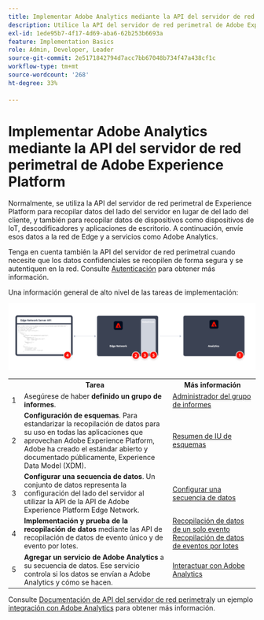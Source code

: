 ```yaml
---
title: Implementar Adobe Analytics mediante la API del servidor de red perimetral de Adobe Experience Platform
description: Utilice la API del servidor de red perimetral de Adobe Experience Platform para enviar datos a Adobe Analytics.
exl-id: 1ede95b7-4f17-4d69-aba6-62b253b6693a
feature: Implementation Basics
role: Admin, Developer, Leader
source-git-commit: 2e5171842794d7acc7bb67048b734f47a438cf1c
workflow-type: tm+mt
source-wordcount: '268'
ht-degree: 33%

---
```


# Implementar Adobe Analytics mediante la API del servidor de red perimetral de Adobe Experience Platform

Normalmente, se utiliza la API del servidor de red perimetral de Experience Platform para recopilar datos del lado del servidor en lugar de del lado del cliente, y también para recopilar datos de dispositivos como dispositivos de IoT, descodificadores y aplicaciones de escritorio. A continuación, envíe esos datos a la red de Edge y a servicios como Adobe Analytics.

Tenga en cuenta también la API del servidor de red perimetral cuando necesite que los datos confidenciales se recopilen de forma segura y se autentiquen en la red. Consulte [Autenticación](https://experienceleague.adobe.com/docs/experience-platform/edge-network-server-api/authentication.html) para obtener más información.

Una información general de alto nivel de las tareas de implementación:

![Adobe Analytics mediante el flujo de trabajo de extensión de Analytics](../../assets/edge-network-server-api-annotated.png)

<table style="width:100%">

<tr>
<th style="width:5%"></th><th style="width:60%"><b>Tarea</b></th><th style="width:35%"><b>Más información</b></th>
</tr>

<tr>
<td>1</td>
<td>Asegúrese de haber <b>definido un grupo de informes</b>.</td>
<td><a href="../../../admin/admin/c-manage-report-suites/report-suites-admin.md">Administrador del grupo de informes</a></td>
</tr>

<tr>
<td>2</td>
<td><b>Configuración de esquemas</b>. Para estandarizar la recopilación de datos para su uso en todas las aplicaciones que aprovechan Adobe Experience Platform, Adobe ha creado el estándar abierto y documentado públicamente, Experience Data Model (XDM).</td>
<td><a href="https://experienceleague.adobe.com/docs/experience-platform/xdm/ui/overview.html?lang=es">Resumen de IU de esquemas</a></td>
</tr>

<tr>
<td>3</td>
<td><b>Configurar una secuencia de datos</b>. Un conjunto de datos representa la configuración del lado del servidor al utilizar la API de la API de Adobe Experience Platform Edge Network.</td>
<td><a href="https://experienceleague.adobe.com/docs/experience-platform/datastreams/configure.html?lang=es">Configurar una secuencia de datos<a></td> 
</tr>

<tr>
<td>4</td>
<td><b>Implementación y prueba de la recopilación de datos</b> mediante las API de recopilación de datos de evento único y de evento por lotes.</td>
<td><a href="https://experienceleague.adobe.com/docs/experience-platform/edge-network-server-api/data-collection/interactive-data-collection.html">Recopilación de datos de un solo evento</a><br/><a href="https://experienceleague.adobe.com/docs/experience-platform/edge-network-server-api/data-collection/non-interactive-data-collection.html">Recopilación de datos de eventos por lotes</a>
</tr>

<td>5</td>
<td><b>Agregar un servicio de Adobe Analytics</b> a su secuencia de datos. Ese servicio controla si los datos se envían a Adobe Analytics y cómo se hacen.</td>
<td><a href="https://experienceleague.adobe.com/docs/experience-platform/edge-network-server-api/interacting-other-adobe-solutions/interacting-adobe-analytics.html?lang=es">Interactuar con Adobe Analytics</a></td>
</tr>


</table>

Consulte [Documentación de API del servidor de red perimetral](https://experienceleague.adobe.com/docs/experience-platform/edge-network-server-api/overview.html?lang=es)y un ejemplo [integración con Adobe Analytics](https://experienceleague.adobe.com/docs/experience-platform/edge-network-server-api/interacting-other-adobe-solutions/interacting-adobe-analytics.html?lang=es) para obtener más información.

